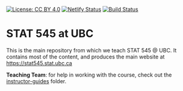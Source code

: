 [![License: CC BY 4.0](https://img.shields.io/badge/License-CC%20BY%204.0-lightgrey.svg)](https://creativecommons.org/licenses/by/4.0/) [![Netlify Status](https://api.netlify.com/api/v1/badges/686ec137-6a38-4f0b-8717-4ae964b3848c/deploy-status)](https://app.netlify.com/sites/stat545/deploys) [![Build Status](https://travis-ci.com/STAT545-UBC/STAT545-home.svg?branch=master)](https://travis-ci.com/STAT545-UBC/STAT545-home)

# STAT 545 at UBC

This is the main repository from which we teach STAT 545 @ UBC. It contains most of the content, and produces the main website at https://stat545.stat.ubc.ca

**Teaching Team**: for help in working with the course, check out the [instructor-guides](instructor-guides/) folder. 